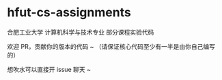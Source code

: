 # hfut-cs-assignments

合肥工业大学 计算机科学与技术专业 部分课程实验代码

欢迎 PR，贡献你的版本的代码 ~ （请保证核心代码至少有一半是由你自己编写的）

想吹水可以直接开 issue 聊天 ~

